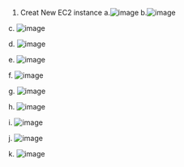 1. Creat New EC2 instance
a.![image](https://github.com/pranav278/Simple_Devops_Project/assets/84725860/f0c10770-e35d-4406-81c5-d5fbde40f66a)
b.![image](https://github.com/pranav278/Simple_Devops_Project/assets/84725860/2771b9ab-8eb1-4a4b-b36a-ccb8e3f31cbb)

c. ![image](https://github.com/pranav278/Simple_Devops_Project/assets/84725860/6aac289e-30ad-426f-8a3e-0f59d5d70f60)

d. ![image](https://github.com/pranav278/Simple_Devops_Project/assets/84725860/5ec37763-cc76-4a69-b46e-27b8b68d7eb9)

e. ![image](https://github.com/pranav278/Simple_Devops_Project/assets/84725860/a9885cc6-28c2-4d51-affa-f463987f07b2)

f. ![image](https://github.com/pranav278/Simple_Devops_Project/assets/84725860/78493f9d-fb52-40fc-80d2-b81fa1bc495e)


g. ![image](https://github.com/pranav278/Simple_Devops_Project/assets/84725860/c31f9811-0f05-4175-a960-6446f5a936b3)

h. ![image](https://github.com/pranav278/Simple_Devops_Project/assets/84725860/107c63dc-83e9-4b1c-9199-99e32aabcd37)

i. ![image](https://github.com/pranav278/Simple_Devops_Project/assets/84725860/6198bf50-fc90-43de-a670-dcd39edf5f30)

j. ![image](https://github.com/pranav278/Simple_Devops_Project/assets/84725860/407c6efc-9eb6-4190-8711-7dc11f66324f)

k. ![image](https://github.com/pranav278/Simple_Devops_Project/assets/84725860/ff502ed7-3ba4-4e68-9abb-00adfb6fe870)











